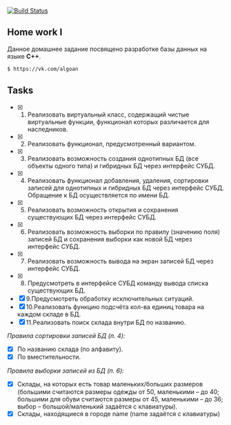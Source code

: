 [![Build Status](https://travis-ci.org/OzoNeTT/HW1-s2.svg?branch=master)](https://travis-ci.org/OzoNeTT/HW1-s2)
## Home work I

Данное домашнее задание посвящено разработке базы данных на языке **C++**.

```bash
$ https://vk.com/algoan
```

## Tasks

-[X] 1. Реализовать виртуальный класс, содержащий чистые виртуальные функции, функционал
которых различается для наследников.
-[X] 2. Реализовать функционал, предусмотренный вариантом.
-[X] 3. Реализовать возможность создания однотипных БД (все объекты одного типа) и гибридных
БД через интерфейс СУБД.
-[X] 4. Реализовать функционал добавления, удаления, сортировки записей для однотипных и
гибридных БД через интерфейс СУБД. Обращение к БД осуществляется по имени БД.
-[X] 5. Реализовать возможность открытия и сохранения существующих БД через интерфейс
СУБД.
-[X] 6. Реализовать возможность выборки по правилу (значению поля) записей БД и сохранения
выборки как новой БД через интерфейс СУБД.
-[X] 7. Реализовать возможность вывода на экран записей БД через интерфейс СУБД.
-[X] 8. Предусмотреть в интерфейсе СУБД команду вывода списка существующих БД.
-[X] 9.Предусмотреть обработку исключительных ситуаций.
-[X] 10.Реализовать функцию подсчёта кол-ва единиц товара на каждом складе в БД.
-[X] 11.Реализовать поиск склада внутри БД по названию.

*Правила сортировки записей БД (п. 4):*
-[X] По названию склада (по алфавиту).
-[X] По вместительности.

*Правила выборки записей из БД (п. 6):*
-[X] Склады, на которых есть товар маленьких/больших размеров (большими считаются размеры одежды от 50,
маленькими – до 40; большими для обуви считаются размеры от 45, маленькими – до 36; выбор –
большой/маленький задаётся с клавиатуры).
-[X] Склады, находящиеся в городе name (name задаётся с клавиатуры)
